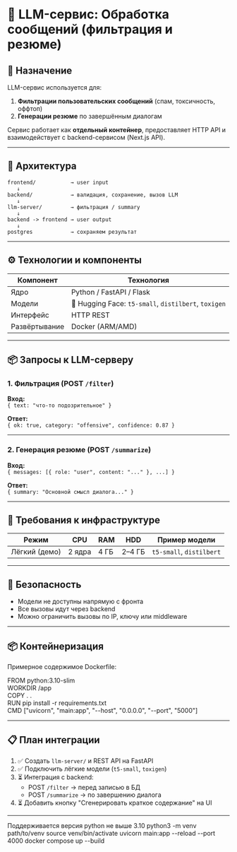 # 🧠 LLM-сервис: Обработка сообщений (фильтрация и резюме)

## 🎯 Назначение

LLM-сервис используется для:

1. **Фильтрации пользовательских сообщений** (спам, токсичность, оффтоп)
2. **Генерации резюме** по завершённым диалогам

Сервис работает как **отдельный контейнер**, предоставляет HTTP API и взаимодействует с backend-сервисом (Next.js API).

---

## 🧱 Архитектура

```
frontend/           → user input
   ↓
backend/            → валидация, сохранение, вызов LLM
   ↓
llm-server/         → фильтрация / summary
   ↓
backend -> frontend → user output
   ↓
postgres            → сохраняем результат
```

---

## ⚙️ Технологии и компоненты

| Компонент      | Технология                         |
|----------------|------------------------------------|
| Ядро           | Python / FastAPI / Flask           |
| Модели         | 🤖 Hugging Face: `t5-small`, `distilbert`, `toxigen` |
| Интерфейс      | HTTP REST                          |
| Развёртывание  | Docker (ARM/AMD)                   |

---

## 📦 Запросы к LLM-серверу

### 1. Фильтрация (POST `/filter`)

**Вход:**  
`{ text: "что-то подозрительное" }`

**Ответ:**  
`{ ok: true, category: "offensive", confidence: 0.87 }`

---

### 2. Генерация резюме (POST `/summarize`)

**Вход:**  
`{ messages: [{ role: "user", content: "..." }, ...] }`

**Ответ:**  
`{ summary: "Основной смысл диалога..." }`

---

## 💽 Требования к инфраструктуре

| Режим         | CPU      | RAM      | HDD     | Пример модели            |
|---------------|----------|----------|---------|---------------------------|
| Лёгкий (демо) | 2 ядра   | 4 ГБ     | 2–4 ГБ  | `t5-small`, `distilbert` |

---

## 🔐 Безопасность

- Модели не доступны напрямую с фронта
- Все вызовы идут через backend
- Можно ограничить вызовы по IP, ключу или middleware

---

## 📦 Контейнеризация

Примерное содержимое Dockerfile:

FROM python:3.10-slim  
WORKDIR /app  
COPY . .  
RUN pip install -r requirements.txt  
CMD ["uvicorn", "main:app", "--host", "0.0.0.0", "--port", "5000"]

---

## 📋 План интеграции

1. ✅ Создать `llm-server/` и REST API на FastAPI
2. ✅ Подключить лёгкие модели (`t5-small`, `toxigen`)
3. ⏳ Интеграция с backend:
   - POST `/filter` → перед записью в БД
   - POST `/summarize` → по завершению диалога
4. ⏳ Добавить кнопку "Сгенерировать краткое содержание" на UI

---

Поддерживается версия python не выше 3.10
python3 -m venv path/to/venv
source venv/bin/activate
uvicorn main:app --reload --port 4000
docker compose up --build